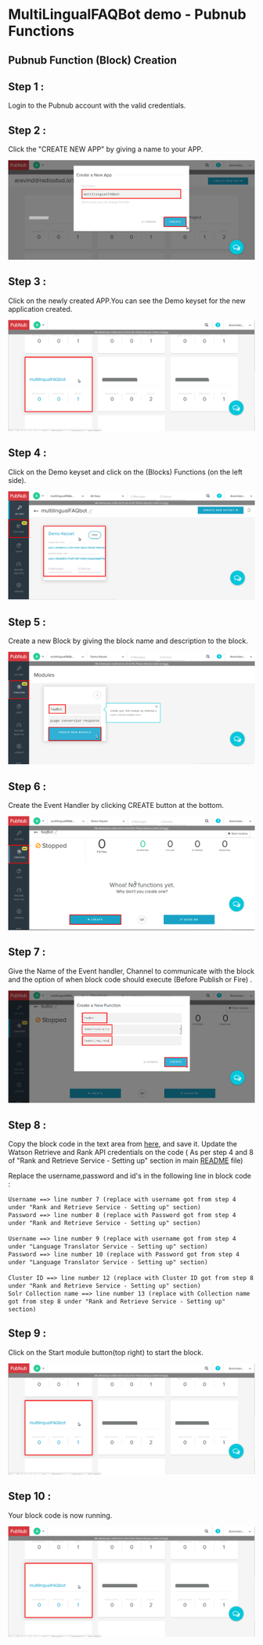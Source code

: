 # MultiLingualFAQBot demo - Pubnub Functions

## Pubnub Function (Block) Creation

## Step 1 :

Login to the Pubnub account with the valid credentials.

## Step 2 :

Click the "CREATE NEW APP" by giving a name to your APP.

![alt-tag](https://github.com/shyampurk/multiLingualFAQBot/blob/master/screenshots/pubnub_function/pubnub_createApp.png)

## Step 3 :

Click on the newly created APP.You can see the Demo keyset for the new application created.

![alt-tag](https://github.com/shyampurk/multiLingualFAQBot/blob/master/screenshots/pubnub_function/pubnubOpenApp.png)

## Step 4 :

Click on the Demo keyset and click on the (Blocks) Functions (on the left side).

![alt-tag](https://github.com/shyampurk/multiLingualFAQBot/blob/master/screenshots/pubnub_function/pubnubSelectKeyset.png)

## Step 5 :

Create a new Block by giving the block name and description to the block.

![alt-tag](https://github.com/shyampurk/multiLingualFAQBot/blob/master/screenshots/pubnub_function/pubnub_modules_creation.png)

## Step 6 :

Create the Event Handler by clicking CREATE button at the bottom.

![alt-tag](https://github.com/shyampurk/multiLingualFAQBot/blob/master/screenshots/pubnub_function/pubnub_Create_newFunction.png)

## Step 7 :

Give the Name of the Event handler, Channel to communicate with the block and the option of when block code should execute (Before Publish or Fire) .

![alt-tag](https://github.com/shyampurk/multiLingualFAQBot/blob/master/screenshots/pubnub_function/pubnub_create_function_config.png)

## Step 8 :

Copy the block code in the text area from [here](https://github.com/shyampurk/multiLingualFAQBot/blob/master/pubnubFunction/languageTranslatorFunction.js), and save it. Update the Watson Retrieve and Rank API credentials on the code 
( As per step 4 and 8 of "Rank and Retrieve Service - Setting up" section in main [README](https://github.com/shyampurk/multiLingualFAQBot/blob/master/README.md) file)

Replace the username,password and id's in the following line in block code :

    Username ==> line number 7 (replace with username got from step 4 under "Rank and Retrieve Service - Setting up" section)
    Password ==> line number 8 (replace with Password got from step 4 under "Rank and Retrieve Service - Setting up" section)
    
    Username ==> line number 9 (replace with username got from step 4 under "Language Translator Service - Setting up" section)
    Password ==> line number 10 (replace with Password got from step 4 under "Language Translator Service - Setting up" section)
    
    Cluster ID ==> line number 12 (replace with Cluster ID got from step 8 under "Rank and Retrieve Service - Setting up" section)
    Solr Collection name ==> line number 13 (replace with Collection name got from step 8 under "Rank and Retrieve Service - Setting up" section)

## Step 9 :

Click on the Start module button(top right) to start the block.

![alt-tag](https://github.com/shyampurk/multiLingualFAQBot/blob/master/screenshots/pubnub_function/pubnubOpenApp.png)

## Step 10 :

Your block code is now running.

![alt-tag](https://github.com/shyampurk/multiLingualFAQBot/blob/master/screenshots/pubnub_function/pubnubOpenApp.png)
